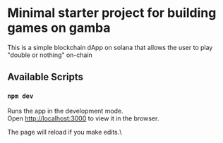 # Minimal starter project for building games on gamba

This is a simple blockchain dApp on solana that allows the user to play "double or nothing" on-chain

## Available Scripts

### `npm dev`

Runs the app in the development mode.\
Open [http://localhost:3000](http://localhost:3000) to view it in the browser.

The page will reload if you make edits.\
